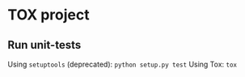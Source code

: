 # TOX project

## Run unit-tests

Using `setuptools` (deprecated): `python setup.py test`
Using Tox: `tox`

